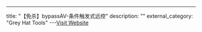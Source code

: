 ---
title: "【免杀】bypassAV-条件触发式远控"
description: ""
external_category: "Grey Hat Tools"
---[Visit Website](https://github.com/pureqh/bypassAV)

